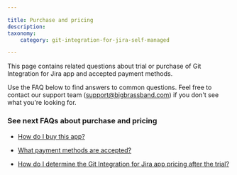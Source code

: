 ```yaml
---

title: Purchase and pricing
description:
taxonomy:
    category: git-integration-for-jira-self-managed

---
```


This page contains related questions about trial or purchase of Git Integration for Jira app and accepted payment methods.

Use the FAQ below to find answers to common questions. Feel free to contact our support team ([support@bigbrassband.com](mailto:support@bigbrassband.com?subject=About%20purchasing%20Git%20Plugin)) if you don't see what you're looking for.

### See next FAQs about purchase and pricing

*   [How do I buy this app?](/wiki/spaces/GIJDC/pages/2053865599)

*   [What payment methods are accepted?](/wiki/spaces/GIJDC/pages/2053832862)

*   [How do I determine the Git Integration for Jira app pricing after the trial?](/wiki/spaces/GIJDC/pages/2053472453)



